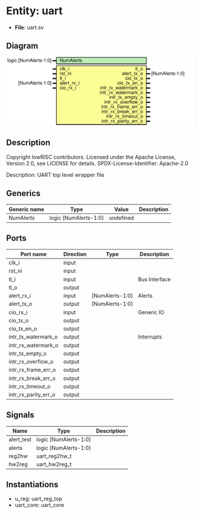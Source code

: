 # Entity: uart

- **File**: uart.sv
## Diagram

![Diagram](uart.svg "Diagram")
## Description

 Copyright lowRISC contributors.
 Licensed under the Apache License, Version 2.0, see LICENSE for details.
 SPDX-License-Identifier: Apache-2.0

 Description: UART top level wrapper file

## Generics

| Generic name | Type                  | Value     | Description |
| ------------ | --------------------- | --------- | ----------- |
| NumAlerts    | logic [NumAlerts-1:0] | undefined |             |
## Ports

| Port name            | Direction | Type            | Description    |
| -------------------- | --------- | --------------- | -------------- |
| clk_i                | input     |                 |                |
| rst_ni               | input     |                 |                |
| tl_i                 | input     |                 |  Bus Interface |
| tl_o                 | output    |                 |                |
| alert_rx_i           | input     | [NumAlerts-1:0] |  Alerts        |
| alert_tx_o           | output    | [NumAlerts-1:0] |                |
| cio_rx_i             | input     |                 |  Generic IO    |
| cio_tx_o             | output    |                 |                |
| cio_tx_en_o          | output    |                 |                |
| intr_tx_watermark_o  | output    |                 |  Interrupts    |
| intr_rx_watermark_o  | output    |                 |                |
| intr_tx_empty_o      | output    |                 |                |
| intr_rx_overflow_o   | output    |                 |                |
| intr_rx_frame_err_o  | output    |                 |                |
| intr_rx_break_err_o  | output    |                 |                |
| intr_rx_timeout_o    | output    |                 |                |
| intr_rx_parity_err_o | output    |                 |                |
## Signals

| Name       | Type                  | Description |
| ---------- | --------------------- | ----------- |
| alert_test | logic [NumAlerts-1:0] |             |
| alerts     | logic [NumAlerts-1:0] |             |
| reg2hw     | uart_reg2hw_t         |             |
| hw2reg     | uart_hw2reg_t         |             |
## Instantiations

- u_reg: uart_reg_top
- uart_core: uart_core
